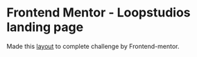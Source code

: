 # Frontend Mentor - Loopstudios landing page

Made this [layout](https://gridchallengebyme.netlify.app)  to complete challenge by Frontend-mentor.
